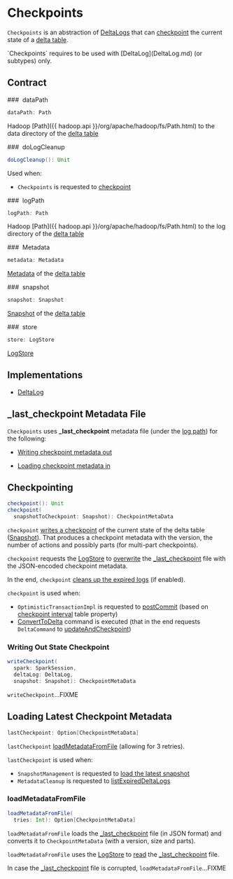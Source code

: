 # Checkpoints

`Checkpoints` is an abstraction of [DeltaLogs](#implementations) that can [checkpoint](#checkpoint) the current state of a [delta table](#self).

<span id="self">
`Checkpoints` requires to be used with [DeltaLog](DeltaLog.md) (or subtypes) only.

## Contract

### <span id="dataPath"> dataPath

```scala
dataPath: Path
```

Hadoop [Path]({{ hadoop.api }}/org/apache/hadoop/fs/Path.html) to the data directory of the [delta table](#self)

### <span id="doLogCleanup"> doLogCleanup

```scala
doLogCleanup(): Unit
```

Used when:

* `Checkpoints` is requested to [checkpoint](#checkpoint)

### <span id="logPath"> logPath

```scala
logPath: Path
```

Hadoop [Path]({{ hadoop.api }}/org/apache/hadoop/fs/Path.html) to the log directory of the [delta table](#self)

### <span id="metadata"> Metadata

```scala
metadata: Metadata
```

[Metadata](Metadata.md) of the [delta table](#self)

### <span id="snapshot"> snapshot

```scala
snapshot: Snapshot
```

[Snapshot](Snapshot.md) of the [delta table](#self)

### <span id="store"> store

```scala
store: LogStore
```

[LogStore](storage/LogStore.md)

## Implementations

* [DeltaLog](DeltaLog.md)

## <span id="LAST_CHECKPOINT"><span id="_last_checkpoint"> _last_checkpoint Metadata File

`Checkpoints` uses **_last_checkpoint** metadata file (under the [log path](#logPath)) for the following:

* [Writing checkpoint metadata out](#checkpoint)

* [Loading checkpoint metadata in](#loadMetadataFromFile)

## <span id="checkpoint"> Checkpointing

```scala
checkpoint(): Unit
checkpoint(
  snapshotToCheckpoint: Snapshot): CheckpointMetaData
```

`checkpoint` [writes a checkpoint](#writeCheckpoint) of the current state of the delta table ([Snapshot](SnapshotManagement.md#snapshot)). That produces a checkpoint metadata with the version, the number of actions and possibly parts (for multi-part checkpoints).

`checkpoint` requests the [LogStore](DeltaLog.md#store) to [overwrite](storage/LogStore.md#write) the [_last_checkpoint](#LAST_CHECKPOINT) file with the JSON-encoded checkpoint metadata.

In the end, `checkpoint` [cleans up the expired logs](MetadataCleanup.md#doLogCleanup) (if enabled).

`checkpoint` is used when:

* `OptimisticTransactionImpl` is requested to [postCommit](OptimisticTransactionImpl.md#postCommit) (based on [checkpoint interval](DeltaConfigs.md#CHECKPOINT_INTERVAL) table property)
* [ConvertToDelta](commands/convert/index.md) command is executed (that in the end requests `DeltaCommand` to [updateAndCheckpoint](commands/DeltaCommand.md#updateAndCheckpoint))

### <span id="writeCheckpoint"> Writing Out State Checkpoint

```scala
writeCheckpoint(
  spark: SparkSession,
  deltaLog: DeltaLog,
  snapshot: Snapshot): CheckpointMetaData
```

`writeCheckpoint`...FIXME

## <span id="lastCheckpoint"> Loading Latest Checkpoint Metadata

```scala
lastCheckpoint: Option[CheckpointMetaData]
```

`lastCheckpoint` [loadMetadataFromFile](#loadMetadataFromFile) (allowing for 3 retries).

`lastCheckpoint` is used when:

* `SnapshotManagement` is requested to [load the latest snapshot](SnapshotManagement.md#getSnapshotAtInit)
* `MetadataCleanup` is requested to [listExpiredDeltaLogs](MetadataCleanup.md#listExpiredDeltaLogs)

### <span id="loadMetadataFromFile"> loadMetadataFromFile

```scala
loadMetadataFromFile(
  tries: Int): Option[CheckpointMetaData]
```

`loadMetadataFromFile` loads the [_last_checkpoint](LAST_CHECKPOINT) file (in JSON format) and converts it to `CheckpointMetaData` (with a version, size and parts).

`loadMetadataFromFile` uses the [LogStore](DeltaLog.md#store) to [read](#read) the [_last_checkpoint](LAST_CHECKPOINT) file.

In case the [_last_checkpoint](LAST_CHECKPOINT) file is corrupted, `loadMetadataFromFile`...FIXME
